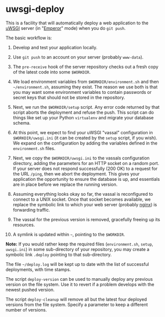 # uwsgi-deploy

This is a facility that will automatically deploy a web application to
the [uWSGI](http://projects.unbit.it/uwsgi/) server (in
"[Emperor](http://uwsgi-docs.readthedocs.org/en/latest/Emperor.html)"
mode) when you do `git push`.

The basic workflow is:

  1. Develop and test your application locally.

  2. Use `git push` to an account on your server (probably `www-data`).

  3. The `pre-receive` hook of the server repository checks out a
  fresh copy of the latest code into some `$WORKDIR`.

  4. We load environment variables from `$WORKDIR/environment.sh` and
  then `~/environment.sh`, assuming they exist. The reason we use both
  is that you may want some environment variables to contain passwords
  or secret keys that should not be stored in the repository.

  5. Next, we run the `$WORKDIR/setup` script. Any error code returned
  by that script aborts the deployment and refuse the push. This
  script can do things like set up your Python `virtualenv` and
  migrate your database schema.

  6. At this point, we expect to find your uWSGI "vassal"
  configuration in `$WORKDIR/uwsgi.ini` (it can be created by the
  `setup` script, if you wish). We expand on the configuration by
  adding the variables defined in the `environment.sh` files.

  7. Next, we copy the `$WORKDIR/uwsgi.ini` to the vassals
  configuration directory, adding the parameters for an HTTP socket on
  a random port. If your server does not respond successfully (200 OK)
  to a request for the URL `/ping`, then we abort the deployment. This
  gives your application the opportunity to ensure the database is up,
  and essentials are in place before we replace the running version.

  8. Assuming everything looks okay so far, the vassal is reconfigured
  to connect to a UNIX socket. Once that socket becomes available, we
  replace the symbolic link to which your web server (probably
  [nginx](http://nginx.org/)) is forwarding traffic.

  9. The vassal for the previous version is removed, gracefully
  freeing up its resources.

  10. A symlink is updated within `~`, pointing to the `$WORKDIR`.

**Note:** If you would rather keep the required files
(`environment.sh`, `setup`, `uwsgi.ini`) in some sub-directory of your
repository, you may create a symbolic link `.deploy` pointing to
that sub-directory.

The file `~/deploy.log` will be kept up to date with the list of
successful deployments, with time stamps.

The script `deploy-version` can be used to manually deploy any
previous version on the file system. Use it to revert if a problem
develops with the newest pushed version.

The script `deploy-cleanup` will remove all but the latest four
deployed versions from the file system. Specify a parameter to keep a
different number of versions.

